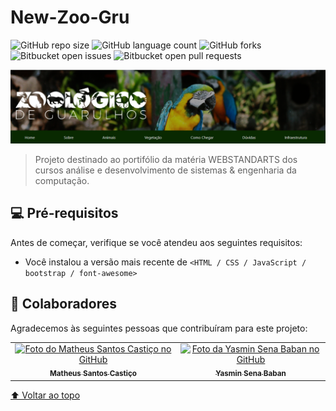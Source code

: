 # New-Zoo-Gru

<!---Esses são exemplos. Veja https://shields.io para outras pessoas ou para personalizar este conjunto de escudos. Você pode querer incluir dependências, status do projeto e informações de licença aqui--->

![GitHub repo size](https://img.shields.io/github/repo-size/Matheus767/New-Zoo-Gru?style=for-the-badge)
![GitHub language count](https://img.shields.io/github/languages/count/Matheus767/New-Zoo-Gru?style=for-the-badge)
![GitHub forks](https://img.shields.io/github/forks/Matheus767/New-Zoo-Gru?style=for-the-badge)
![Bitbucket open issues](https://img.shields.io/bitbucket/issues/Matheus767/New-Zoo-Gru?style=for-the-badge)
![Bitbucket open pull requests](https://img.shields.io/bitbucket/pr-raw/Matheus767/New-Zoo-Gru?style=for-the-badge)

<img src="view\img\Zoo.png" alt="exemplo imagem">

> Projeto destinado ao portifólio da matéria WEBSTANDARTS dos cursos análise e desenvolvimento de sistemas & engenharia da computação.


## 💻 Pré-requisitos

Antes de começar, verifique se você atendeu aos seguintes requisitos:
<!---Estes são apenas requisitos de exemplo. Adicionar, duplicar ou remover conforme necessário--->
* Você instalou a versão mais recente de `<HTML / CSS / JavaScript / bootstrap / font-awesome>`


## 🤝 Colaboradores

Agradecemos às seguintes pessoas que contribuíram para este projeto:

<table>
  <tr>
    <td align="center">
      <a href="https://github.com/Matheus767">
        <img src="https://avatars.githubusercontent.com/u/62734383?v=4" width="100px;" alt="Foto do Matheus Santos Castiço no GitHub"/><br>
        <sub>
          <b>Matheus Santos Castiço</b>
        </sub>
      </a>
    </td>
    <td align="center">
      <a href="https://github.com/Yas-min176">
        <img src="https://avatars.githubusercontent.com/u/102176193?v=4" width="100px;" alt="Foto da Yasmin Sena Baban no GitHub"/><br>
        <sub>
          <b>Yasmin Sena Baban</b>
        </sub>
      </a>
    </td>
  </tr>
</table>

[⬆ Voltar ao topo](#New-Zoo-Gru)<br>
